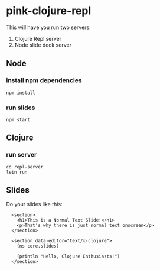 # pink-clojure-repl

This will have you run two servers:
 1. Clojure Repl server
 2. Node slide deck server

## Node
### install npm dependencies
```
npm install
```

### run slides
```
npm start
```


## Clojure
### run server
```
cd repl-server
lein run
```


## Slides

Do your slides like this:

```
  <section>
    <h1>This is a Normal Text Slide!</h1>
    <p>That's why there is just normal text onscreen</p>
  </section>

  <section data-editor="text/x-clojure">
    (ns core.slides)

    (println "Hello, Clojure Enthusiasts!")
  </section>
```

